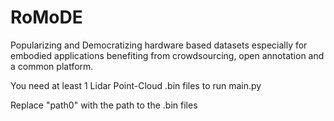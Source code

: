 # RoMoDE
 Popularizing and Democratizing hardware based datasets especially for embodied applications benefiting from crowdsourcing, open annotation and a common platform.
 
 You need at least 1 Lidar Point-Cloud .bin files to run main.py 
 
 Replace "path0" with the path to the .bin files 
  

